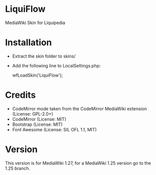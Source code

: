 LiquiFlow
=========

MediaWiki Skin for Liquipedia

Installation
============
* Extract the skin folder to skins/
* Add the following line to LocalSettings.php:

	wfLoadSkin('LiquiFlow');
	
Credits
=======
* CodeMirror mode taken from the CodeMirror MediaWiki extension (License: GPL-2.0+)
* CodeMirror (License: MIT)
* Bootstrap (License: MIT)
* Font Awesome (License: SIL OFL 1.1, MIT)

Version
=======
This version is for MediaWiki 1.27, for a MediaWiki 1.25 version go to the 1.25 branch.